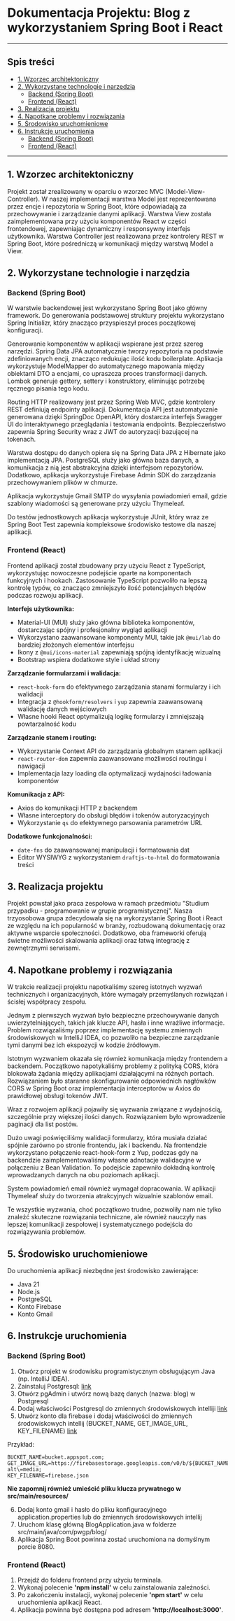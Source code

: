 # Dokumentacja Projektu: Blog z wykorzystaniem Spring Boot i React

---

## Spis treści

* [1. Wzorzec architektoniczny](#1-wzorzec-architektoniczny)
* [2. Wykorzystane technologie i narzędzia](#2-wykorzystane-technologie-i-narzdzia)
   + [Backend (Spring Boot)](#backend-spring-boot)
   + [Frontend (React)](#frontend-react)
* [3. Realizacja projektu](#3-realizacja-projektu)
* [4. Napotkane problemy i rozwiązania](#4-napotkane-problemy-i-rozwizania)
* [5. Środowisko uruchomieniowe](#5-rodowisko-uruchomieniowe)
* [6. Instrukcje uruchomienia](#6-instrukcje-uruchomienia)
   + [Backend (Spring Boot)](#backend-spring-boot-1)
   + [Frontend (React)](#frontend-react-1)

<!-- TOC end -->

---

<!-- TOC --><a name="1-wzorzec-architektoniczny"></a>
## 1. Wzorzec architektoniczny

Projekt został zrealizowany w oparciu o wzorzec MVC (Model-View-Controller). W naszej implementacji warstwa Model jest reprezentowana przez encje i repozytoria w Spring Boot, które odpowiadają za przechowywanie i zarządzanie danymi aplikacji. Warstwa View została zaimplementowana przy użyciu komponentów React w części frontendowej, zapewniając dynamiczny i responsywny interfejs użytkownika. Warstwa Controller jest realizowana przez kontrolery REST w Spring Boot, które pośredniczą w komunikacji między warstwą Model a View.

<!-- TOC --><a name="2-wykorzystane-technologie-i-narzdzia"></a>
## 2. Wykorzystane technologie i narzędzia

<!-- TOC --><a name="backend-spring-boot"></a>
### Backend (Spring Boot)

W warstwie backendowej jest wykorzystano Spring Boot jako główny framework. Do generowania podstawowej struktury projektu wykorzystano Spring Initializr, który znacząco przyspieszył proces początkowej konfiguracji. 

Generowanie komponentów w aplikacji wspierane jest przez szereg narzędzi. Spring Data JPA automatycznie tworzy repozytoria na podstawie zdefiniowanych encji, znacząco redukując ilość kodu boilerplate. Aplikacja wykorzystuje ModelMapper do automatycznego mapowania między obiektami DTO a encjami, co upraszcza proces transformacji danych. Lombok generuje gettery, settery i konstruktory, eliminując potrzebę ręcznego pisania tego kodu.

Routing HTTP realizowany jest przez Spring Web MVC, gdzie kontrolery REST definiują endpointy aplikacji. Dokumentacja API jest automatycznie generowana dzięki SpringDoc OpenAPI, który dostarcza interfejs Swagger UI do interaktywnego przeglądania i testowania endpoints. Bezpieczeństwo zapewnia Spring Security wraz z JWT do autoryzacji bazującej na tokenach.

Warstwa dostępu do danych opiera się na Spring Data JPA z Hibernate jako implementacją JPA. PostgreSQL służy jako główna baza danych, a komunikacja z nią jest abstrakcyjna dzięki interfejsom repozytoriów. Dodatkowo, aplikacja wykorzystuje Firebase Admin SDK do zarządzania przechowywaniem plików w chmurze.

Aplikacja wykorzystuje Gmail SMTP do wysyłania powiadomień email, gdzie szablony wiadomości są generowane przy użyciu Thymeleaf.

Do testów jednostkowych aplikacja wykorzystuje JUnit, który wraz ze Spring Boot Test zapewnia kompleksowe środowisko testowe dla naszej aplikacji.

<!-- TOC --><a name="frontend-react"></a>
### Frontend (React)

Frontend aplikacji został zbudowany przy użyciu React z TypeScript, wykorzystując nowoczesne podejście oparte na komponentach funkcyjnych i hookach. Zastosowanie TypeScript pozwoliło na lepszą kontrolę typów, co znacząco zmniejszyło ilość potencjalnych błędów podczas rozwoju aplikacji.

**Interfejs użytkownika:**

-   Material-UI (MUI) służy jako główna biblioteka komponentów, dostarczając spójny i profesjonalny wygląd aplikacji
-   Wykorzystano zaawansowane komponenty MUI, takie jak `@mui/lab` do bardziej złożonych elementów interfejsu
-   Ikony z `@mui/icons-material` zapewniają spójną identyfikację wizualną
-   Bootstrap wspiera dodatkowe style i układ strony

**Zarządzanie formularzami i walidacja:**

-   `react-hook-form` do efektywnego zarządzania stanami formularzy i ich walidacji
-   Integracja z `@hookform/resolvers` i `yup` zapewnia zaawansowaną walidację danych wejściowych
-   Własne hooki React optymalizują logikę formularzy i zmniejszają powtarzalność kodu

**Zarządzanie stanem i routing:**

-   Wykorzystanie Context API do zarządzania globalnym stanem aplikacji
-   `react-router-dom` zapewnia zaawansowane możliwości routingu i nawigacji
-   Implementacja lazy loading dla optymalizacji wydajności ładowania komponentów

**Komunikacja z API:**

-   Axios do komunikacji HTTP z backendem
-   Własne interceptory do obsługi błędów i tokenów autoryzacyjnych
-   Wykorzystanie `qs` do efektywnego parsowania parametrów URL

**Dodatkowe funkcjonalności:**

-   `date-fns` do zaawansowanej manipulacji i formatowania dat
-   Editor WYSIWYG z wykorzystaniem `draftjs-to-html` do formatowania treści

<!-- TOC --><a name="3-realizacja-projektu"></a>
## 3. Realizacja projektu

Projekt powstał jako praca zespołowa w ramach przedmiotu "Studium przypadku - programowanie w grupie programistycznej". Nasza trzyosobowa grupa zdecydowała się na wykorzystanie Spring Boot i React ze względu na ich popularność w branży, rozbudowaną dokumentację oraz aktywne wsparcie społeczności. Dodatkowo, oba frameworki oferują świetne możliwości skalowania aplikacji oraz łatwą integrację z zewnętrznymi serwisami.

<!-- TOC --><a name="4-napotkane-problemy-i-rozwizania"></a>
## 4. Napotkane problemy i rozwiązania

W trakcie realizacji projektu napotkaliśmy szereg istotnych wyzwań technicznych i organizacyjnych, które wymagały przemyślanych rozwiązań i ścisłej współpracy zespołu.

Jednym z pierwszych wyzwań było bezpieczne przechowywanie danych uwierzytelniających, takich jak klucze API, hasła i inne wrażliwe informacje. Problem rozwiązaliśmy poprzez implementację systemu zmiennych środowiskowych w IntelliJ IDEA, co pozwoliło na bezpieczne zarządzanie tymi danymi bez ich ekspozycji w kodzie źródłowym.

Istotnym wyzwaniem okazała się również komunikacja między frontendem a backendem. Początkowo napotykaliśmy problemy z polityką CORS, która blokowała żądania między aplikacjami działającymi na różnych portach. Rozwiązaniem było staranne skonfigurowanie odpowiednich nagłówków CORS w Spring Boot oraz implementacja interceptorów w Axios do prawidłowej obsługi tokenów JWT.

Wraz z rozwojem aplikacji pojawiły się wyzwania związane z wydajnością, szczególnie przy większej ilości danych. Rozwiązaniem było wprowadzenie paginacji dla list postów.

Dużo uwagi poświęciliśmy walidacji formularzy, która musiała działać spójnie zarówno po stronie frontendu, jak i backendu. Na frontendzie wykorzystano połączenie react-hook-form z Yup, podczas gdy na backendzie zaimplementowaliśmy własne adnotacje walidacyjne w połączeniu z Bean Validation. To podejście zapewniło dokładną kontrolę wprowadzanych danych na obu poziomach aplikacji.

System powiadomień email również wymagał dopracowania. W aplikacji Thymeleaf służy do tworzenia atrakcyjnych wizualnie szablonów email.

Te wszystkie wyzwania, choć początkowo trudne, pozwoliły nam nie tylko znaleźć skuteczne rozwiązania techniczne, ale również nauczyły nas lepszej komunikacji zespołowej i systematycznego podejścia do rozwiązywania problemów.

<!-- TOC --><a name="5-rodowisko-uruchomieniowe"></a>
## 5. Środowisko uruchomieniowe

Do uruchomienia aplikacji niezbędne jest środowisko zawierające:

* Java 21
* Node.js
* PostgreSQL
* Konto Firebase
* Konto Gmail

<!-- TOC --><a name="6-instrukcje-uruchomienia"></a>
## 6. Instrukcje uruchomienia

<!-- TOC --><a name="backend-spring-boot-1"></a>
### Backend (Spring Boot)

1. Otwórz projekt w środowisku programistycznym obsługującym Java (np. IntelliJ IDEA).
2. Zainstaluj Postgresql: [link](https://www.postgresql.org/download/)
3. Otwórz pgAdmin i utwórz nową bazę danych (nazwa: blog) w Postgresql
4. Dodaj właściwości Postgresql do zmiennych środowiskowych intelliji [link](https://imgur.com/a/0CnKOE2)
5. Utwórz konto dla firebase i dodaj właściwości do zmiennych środowiskowych intellij (BUCKET_NAME, GET_IMAGE_URL, KEY_FILENAME)
[link](https://imgur.com/a/0CnKOE2)

Przykład:
```
BUCKET_NAME=bucket.appspot.com;
GET_IMAGE_URL=https://firebasestorage.googleapis.com/v0/b/${BUCKET_NAME}/o/%s?alt\=media;
KEY_FILENAME=firebase.json
```
  **Nie zapomnij również umieścić pliku klucza prywatnego w src/main/resources/**

6. Dodaj konto gmail i hasło do pliku konfiguracyjnego application.properties lub do zmiennych środowiskowych intellij
7. Uruchom klasę główną BlogApplication.java w folderze src/main/java/com/pwgp/blog/
8. Aplikacja Spring Boot powinna zostać uruchomiona na domyślnym porcie 8080.

<!-- TOC --><a name="frontend-react-1"></a>
### Frontend (React)

1. Przejdź do folderu frontend przy użyciu terminala.
2. Wykonaj polecenie **'npm install'** w celu zainstalowania zależności.
3. Po zakończeniu instalacji, wykonaj polecenie **'npm start'** w celu uruchomienia aplikacji React.
4. Aplikacja powinna być dostępna pod adresem **'http://localhost:3000'**.

